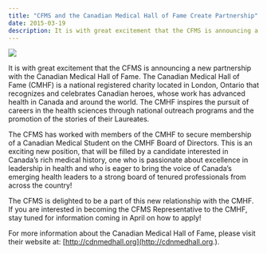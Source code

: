 ```yaml
---
title: "CFMS and the Canadian Medical Hall of Fame Create Partnership"
date: 2015-03-19
description: It is with great excitement that the CFMS is announcing a new partnership with the Canadian Medical Hall of Fame. The Canadian Medical Hall of Fame (CMHF) is a national registered charity located in London, Ontario that recognizes and celebrates Canadian heroes, whose work has advanced health in Canada and around the world.
---
```


<img class="right" src="{{ site.root }}/images/news-images/CMHF.png">

It is with great excitement that the CFMS is announcing a new partnership with the Canadian Medical Hall of Fame. The Canadian Medical Hall of Fame (CMHF) is a national registered charity located in London, Ontario that recognizes and celebrates Canadian heroes, whose work has advanced health in Canada and around the world. The CMHF inspires the pursuit of careers in the health sciences through national outreach programs and the promotion of the stories of their Laureates.

The CFMS has worked with members of the CMHF to secure membership of a Canadian Medical Student on the CMHF Board of Directors. This is an exciting new position, that will be filled by a candidate interested in Canada’s rich medical history, one who is passionate about excellence in leadership in health and who is eager to bring the voice of Canada’s emerging health leaders to a strong board of tenured professionals from across the country!

The CFMS is delighted to be a part of this new relationship with the CMHF. If you are interested in becoming the CFMS Representative to the CMHF, stay tuned for information coming in April on how to apply!

For more information about the Canadian Medical Hall of Fame, please visit their website at: [http://cdnmedhall.org](http://cdnmedhall.org.).